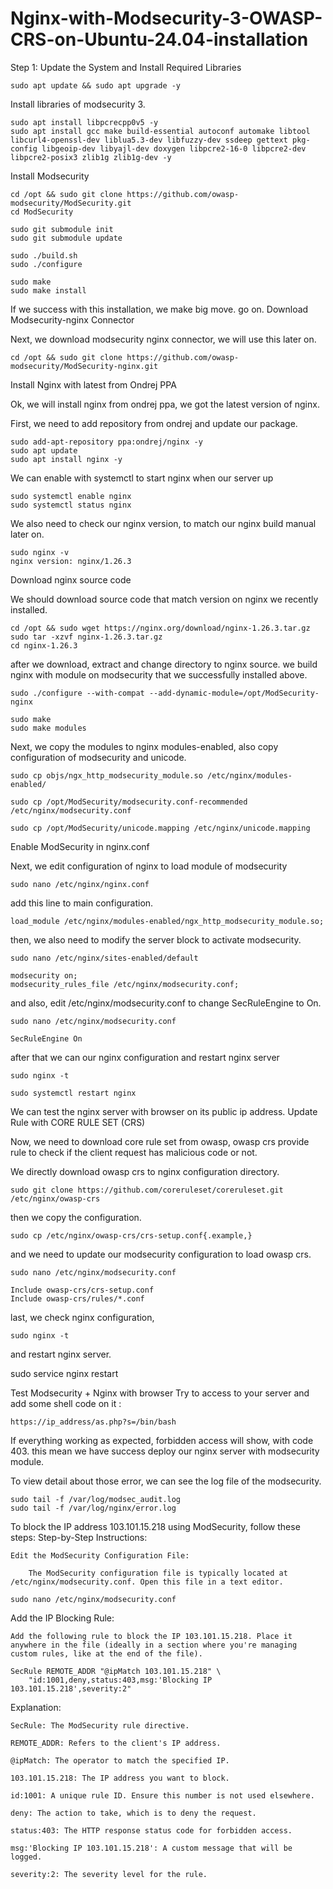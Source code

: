 # Nginx-with-Modsecurity-3-OWASP-CRS-on-Ubuntu-24.04-installation
Step 1: Update the System and Install Required Libraries
```
sudo apt update && sudo apt upgrade -y
```
Install libraries  of modsecurity 3.
```
sudo apt install libpcrecpp0v5 -y
sudo apt install gcc make build-essential autoconf automake libtool libcurl4-openssl-dev liblua5.3-dev libfuzzy-dev ssdeep gettext pkg-config libgeoip-dev libyajl-dev doxygen libpcre2-16-0 libpcre2-dev libpcre2-posix3 zlib1g zlib1g-dev -y
```
Install Modsecurity 
```
cd /opt && sudo git clone https://github.com/owasp-modsecurity/ModSecurity.git
cd ModSecurity

sudo git submodule init
sudo git submodule update

sudo ./build.sh
sudo ./configure

sudo make
sudo make install
```
If we success with this installation, we make big move. go on.
Download Modsecurity-nginx Connector

Next, we download modsecurity nginx connector, we will use this later on.
```
cd /opt && sudo git clone https://github.com/owasp-modsecurity/ModSecurity-nginx.git
```
Install Nginx with latest from Ondrej PPA

Ok, we will install nginx from ondrej ppa, we got the latest version of nginx.

First, we need to add repository from ondrej and update our package.
```
sudo add-apt-repository ppa:ondrej/nginx -y
sudo apt update
sudo apt install nginx -y
```
We can enable with systemctl to start nginx when our server up
```
sudo systemctl enable nginx
sudo systemctl status nginx
```
We also need to check our nginx version, to match our nginx build manual later on.
```
sudo nginx -v
nginx version: nginx/1.26.3

```
Download nginx source code

We should download source code that match version on nginx we recently installed.
```
cd /opt && sudo wget https://nginx.org/download/nginx-1.26.3.tar.gz
sudo tar -xzvf nginx-1.26.3.tar.gz
cd nginx-1.26.3
```
after we download, extract and change directory to nginx source. we build nginx with module on modsecurity that we successfully installed above.
```
sudo ./configure --with-compat --add-dynamic-module=/opt/ModSecurity-nginx

sudo make
sudo make modules
```
Next, we copy the modules to nginx modules-enabled, also copy configuration of modsecurity and unicode.
```
sudo cp objs/ngx_http_modsecurity_module.so /etc/nginx/modules-enabled/

sudo cp /opt/ModSecurity/modsecurity.conf-recommended /etc/nginx/modsecurity.conf

sudo cp /opt/ModSecurity/unicode.mapping /etc/nginx/unicode.mapping
```
Enable ModSecurity in nginx.conf

Next, we edit configuration of nginx to load module of modsecurity
```
sudo nano /etc/nginx/nginx.conf
```
add this line to main configuration.
```
load_module /etc/nginx/modules-enabled/ngx_http_modsecurity_module.so;
```
then, we also need to modify the server block to activate modsecurity.
```
sudo nano /etc/nginx/sites-enabled/default

modsecurity on;
modsecurity_rules_file /etc/nginx/modsecurity.conf;
```
and also, edit /etc/nginx/modsecurity.conf to change SecRuleEngine to On.
```
sudo nano /etc/nginx/modsecurity.conf

SecRuleEngine On
```
after that we can our nginx configuration and restart nginx server
```
sudo nginx -t

sudo systemctl restart nginx
```
We can test the nginx server with browser on its public ip address.
Update Rule with CORE RULE SET (CRS)

Now, we need to download core rule set from owasp, owasp crs provide rule to check if the client request has malicious code or not.

We directly download owasp crs to nginx configuration directory.
```
sudo git clone https://github.com/coreruleset/coreruleset.git /etc/nginx/owasp-crs
```
then we copy the configuration.
```
sudo cp /etc/nginx/owasp-crs/crs-setup.conf{.example,}
```
and we need to update our modsecurity configuration to load owasp crs.
```
sudo nano /etc/nginx/modsecurity.conf

Include owasp-crs/crs-setup.conf
Include owasp-crs/rules/*.conf
```
last, we check nginx configuration,
```
sudo nginx -t
```
and restart nginx server.

sudo service nginx restart

Test Modsecurity + Nginx with browser
Try to access to your server and add some shell code on it :
```
https://ip_address/as.php?s=/bin/bash
```
If everything working as expected, forbidden access will show, with code 403. this mean we have success deploy our nginx server with modsecurity module.

To view detail about those error, we can see the log file of the modsecurity.
```
sudo tail -f /var/log/modsec_audit.log
sudo tail -f /var/log/nginx/error.log
```

To block the IP address 103.101.15.218 using ModSecurity, follow these steps:
Step-by-Step Instructions:

    Edit the ModSecurity Configuration File:

        The ModSecurity configuration file is typically located at /etc/nginx/modsecurity.conf. Open this file in a text editor.
```
sudo nano /etc/nginx/modsecurity.conf
```
Add the IP Blocking Rule:

    Add the following rule to block the IP 103.101.15.218. Place it anywhere in the file (ideally in a section where you're managing custom rules, like at the end of the file).
```
SecRule REMOTE_ADDR "@ipMatch 103.101.15.218" \
    "id:1001,deny,status:403,msg:'Blocking IP 103.101.15.218',severity:2"
```
Explanation:

    SecRule: The ModSecurity rule directive.

    REMOTE_ADDR: Refers to the client's IP address.

    @ipMatch: The operator to match the specified IP.

    103.101.15.218: The IP address you want to block.

    id:1001: A unique rule ID. Ensure this number is not used elsewhere.

    deny: The action to take, which is to deny the request.

    status:403: The HTTP response status code for forbidden access.

    msg:'Blocking IP 103.101.15.218': A custom message that will be logged.

    severity:2: The severity level for the rule.
